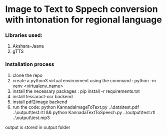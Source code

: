 # Image to Text to Sppech conversion with intonation for regional language

### Libraries used:
1. Akshara-Jaana
2. gTTS

### Installation process
1. clone the repo
2. create a python3 virtual environment using the command : python -m venv <virtualenv_name>
3. install the necessary packages : pip install -r requirements.txt
4. install tessaract-ocr backend
5. install pdf2image backend
6. run the code: python KannadaImageToText.py ..\data\test.pdf ..\output\test.rtl && python KannadaTextToSpeech.py ..\output\test.rtl ..\output\test.mp3


output is stored in output folder

